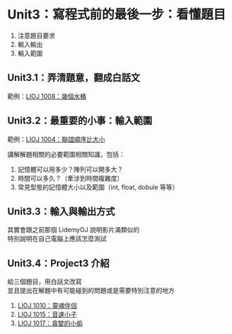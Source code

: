 # Unit3：寫程式前的最後一步：看懂題目

1. 注意題目要求
2. 輸入輸出
3. 輸入範圍

## Unit3.1：弄清題意，翻成白話文

範例：[LIOJ 1008：幾個水桶](https://oj.lidemy.com/problem/1008)

## Unit3.2：最重要的小事：輸入範圍

範例：[LIOJ 1004：聯誼順序比大小](https://oj.lidemy.com/problem/1004)

講解解題相關的必要範圍相關知識，包括：

1. 記憶體可以用多少？陣列可以開多大？
2. 時間可以多久？（牽涉到時間複雜度）
3. 常見型態的記憶體大小以及範圍（int, float, dobule 等等）

## Unit3.3：輸入與輸出方式

其實會跟之前那個 LidemyOJ 說明影片滿類似的    
特別說明在自己電腦上應該怎麼測試

## Unit3.4：Project3 介紹

給三個題目，用白話文改寫  
並且提出在解題中有可能碰到的問題或是需要特別注意的地方

1. [LIOJ 1010：靈魂伴侶](https://oj.lidemy.com/problem/1010)
2. [LIOJ 1015：音速小子](https://oj.lidemy.com/problem/1015)
3. [LIOJ 1017：貪婪的小偷](https://oj.lidemy.com/problem/1017)
